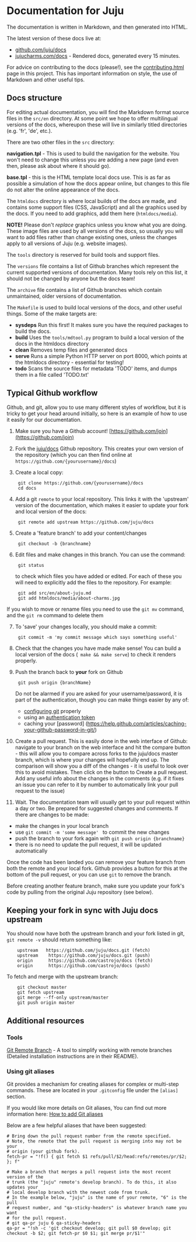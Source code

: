 # Documentation for Juju

The documentation is written in Markdown, and then generated into HTML.

The latest version of these docs live at:

- [github.com/juju/docs](https://github.com/juju/docs)
- [jujucharms.com/docs](http://jujucharms.com/docs) - Rendered docs, generated every 15 minutes.

For advice on contributing to the docs (please!), see
the [contributing.html](https://jujucharms.com/docs/contributing.html) page in 
this project. This has important information on style, the use of Markdown and
other useful tips.

## Docs structure

For editing actual documentation, you will find the Markdown format source 
files in the `src/en` directory. At some point we hope to offer multilingual 
versions of the docs, whereupon these will live in similarly titled directories 
(e.g. 'fr', 'de', etc.).

There are two other files in the `src` directory:

**navigation.tpl** - This is used to build the navigation for the website. You 
won't need to change this unless you are adding a new page (and even then, 
please ask about where it should go).

**base.tpl** - this is the HTML template local docs use. This is as far as 
possible a simulation of how the docs appear online, but changes to this file 
do not alter the online appearance of the docs.

The `htmldocs` directory is where local builds of the docs are made, and 
contains some support files (CSS, JavaScript) and all the graphics used by the 
docs. If you need to add graphics, add them here (`htmldocs/media`). 

**NOTE!** Please don't _replace_ graphics unless you know what you are doing. 
These image files are used by all versions of the docs, so usually you will want
to add files rather than change existing ones, unless the changes apply to all 
versions of Juju (e.g. website images).

The `tools` directory is reserved for build tools and support files.

The `versions` file contains a list of Github branches which represent the 
current supported versions of documentation. Many tools rely on this list, it 
should not be changed by anyone but the docs team!

The `archive` file contains a list of Github branches which contain unmaintained,
older versions of documentation.

The `Makefile` is used to build local versions of the docs, and other useful 
things. Some of the make targets are:
 
 - **sysdeps** Run this first! It makes sure you have the required packages to 
    build the docs.
 - **build** Uses the `tools/mdtool.py` program to build a local version of the 
    docs in the htmldocs directory
 - **clean** Removes temp files and generated docs
 - **serve** Runs a simple Python HTTP server on port 8000, which points at the
    htmldocs directory - essential for testing!
 - **todo** Scans the source files for metadata 'TODO' items, and dumps them in a 
    file called 'TODO.txt'



## Typical Github workflow

Github, and git, allow you to use many different styles of workflow, but it is 
tricky to get your head around initially, so here is an example of how to use it
easily for our documentation.

1. Make sure you have a Github account! [https://github.com/join](https://github.com/join)
2. Fork the [juju/docs](https://github.com/juju/docs) Github repository. This 
 creates your own version of the repository (which you can then find online at
 `https://github.com/{yourusername}/docs`)
3. Create a local copy:

        git clone https://github.com/{yourusername}/docs 
        cd docs

4. Add a git `remote` to your local repository. This links it with the 'upstream' 
   version of the documentation, which makes it easier to update your fork and 
   local version of the docs:

        git remote add upstream https://github.com/juju/docs

5. Create a 'feature branch' to add your content/changes

        git checkout -b {branchname}

6. Edit files and make changes in this branch. You can use the command:
       
        git status

   to check which files you have added or edited. For each of these you will
   need to explicitly add the files to the repository. For example:

        git add src/en/about-juju.md
        git add htmldocs/media/about-charms.jpg
  
  If you wish to move or rename files you need to use the `git mv` command, and 
  the `git rm` command to delete them 


7. To 'save' your changes locally, you should make a commit:

        git commit -m 'my commit message which says something useful'

7. Check that the changes you have made make sense! You can build a local
   version of the docs (` make && make serve`) to check it renders
   properly.

8. Push the branch back to **your** fork on Github

        git push origin {branchName}

   Do not be alarmed if you are asked for your username/password, it is part of
   the authentication, though you can make things easier by any of:
    
    - [configuring git](https://git-scm.com/book/en/v2/Getting-Started-First-Time-Git-Setup) properly
    - using an [authentication token](https://help.github.com/articles/creating-an-access-token-for-command-line-use/)
    - caching your [password] (https://help.github.com/articles/caching-your-github-password-in-git/)

9. Create a pull request. This is easily done in the web interface of Github:
   navigate to your branch on the web interface and hit the compare button - 
   this will allow you to compare across forks to the juju/docs master branch, 
   which is where your changes will hopefully end up. The comparison will show 
   you a diff of the changes  - it is useful to look over this to avoid 
   mistakes. Then click on the button to Create a pull request.
   Add any useful info about the changes in the comments (e.g. if it fixes an
   issue you can refer to it by number to automatically link your pull request 
   to the issue)

10. Wait. The documentation team will usually get to your pull request within a 
   day or two. Be prepared for suggested changes and comments. If there are 
   changes to be made:

   - make the changes in your local branch
   - use `git commit -m 'some message' ` to commit the new changes
   - push the branch to your fork again with `git push origin {branchname}`
   - there is no need to update the pull request, it will be updated automatically
 


Once the code has been landed you can remove your feature branch from both the
remote and your local fork. Github provides a button for this at the bottom of
the pull request, or you can use `git` to remove the branch. 

Before creating another feature branch, make sure you update your fork's code
by pulling from the original Juju repository (see below).


## Keeping your fork in sync with Juju docs upstream

You should now have both the upstream branch and your fork listed in git, 
`git remote -v` should return something like:

        upstream   https://github.com/juju/docs.git (fetch)
        upstream	https://github.com/juju/docs.git (push)
        origin  	https://github.com/castrojo/docs (fetch)
        origin  	https://github.com/castrojo/docs (push)

To fetch and merge with the upstream branch:

        git checkout master
        git fetch upstream
        git merge --ff-only upstream/master
        git push origin master



## Additional resources

### Tools


[Git Remote Branch](https://github.com/webmat/git_remote_branch>) - A tool to 
simplify working with remote branches (Detailed installation instructions are
in their README).


### Using git aliases

Git provides a mechanism for creating aliases for complex or multi-step
commands. These are located in your ``.gitconfig`` file under the
``[alias]`` section.

If you would like more details on Git aliases, You can find out more
information here: [How to add Git aliases](https://git.wiki.kernel.org/index.php/Aliases>)

Below are a few helpful aliases that have been suggested:


    # Bring down the pull request number from the remote specified.
    # Note, the remote that the pull request is merging into may not be your
    # origin (your github fork).
    fetch-pr = "!f() { git fetch $1 refs/pull/$2/head:refs/remotes/pr/$2; }; f"

    # Make a branch that merges a pull request into the most recent version of the
    # trunk (the "juju" remote's develop branch). To do this, it also updates your
    # local develop branch with the newest code from trunk.
    # In the example below, "juju" is the name of your remote, "6" is the pull
    # request number, and "qa-sticky-headers" is whatever branch name you want
    # for the pull request.
    # git qa-pr juju 6 qa-sticky-headers
    qa-pr = "!sh -c 'git checkout develop; git pull $0 develop; git checkout -b $2; git fetch-pr $0 $1; git merge pr/$1'"
